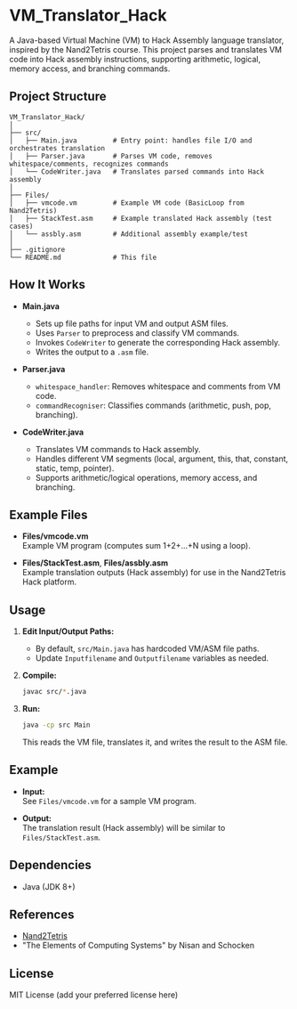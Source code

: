 # VM_Translator_Hack

A Java-based Virtual Machine (VM) to Hack Assembly language translator, inspired by the Nand2Tetris course. This project parses and translates VM code into Hack assembly instructions, supporting arithmetic, logical, memory access, and branching commands.

## Project Structure

```
VM_Translator_Hack/
│
├── src/
│   ├── Main.java         # Entry point: handles file I/O and orchestrates translation
│   ├── Parser.java       # Parses VM code, removes whitespace/comments, recognizes commands
│   └── CodeWriter.java   # Translates parsed commands into Hack assembly
│
├── Files/
│   ├── vmcode.vm         # Example VM code (BasicLoop from Nand2Tetris)
│   ├── StackTest.asm     # Example translated Hack assembly (test cases)
│   └── assbly.asm        # Additional assembly example/test
│
├── .gitignore
└── README.md             # This file
```

## How It Works

- **Main.java**  
  - Sets up file paths for input VM and output ASM files.
  - Uses `Parser` to preprocess and classify VM commands.
  - Invokes `CodeWriter` to generate the corresponding Hack assembly.
  - Writes the output to a `.asm` file.

- **Parser.java**  
  - `whitespace_handler`: Removes whitespace and comments from VM code.
  - `commandRecogniser`: Classifies commands (arithmetic, push, pop, branching).

- **CodeWriter.java**  
  - Translates VM commands to Hack assembly.
  - Handles different VM segments (local, argument, this, that, constant, static, temp, pointer).
  - Supports arithmetic/logical operations, memory access, and branching.

## Example Files

- **Files/vmcode.vm**  
  Example VM program (computes sum 1+2+...+N using a loop).

- **Files/StackTest.asm**, **Files/assbly.asm**  
  Example translation outputs (Hack assembly) for use in the Nand2Tetris Hack platform.

## Usage

1. **Edit Input/Output Paths:**
   - By default, `src/Main.java` has hardcoded VM/ASM file paths.
   - Update `Inputfilename` and `Outputfilename` variables as needed.

2. **Compile:**
   ```bash
   javac src/*.java
   ```

3. **Run:**
   ```bash
   java -cp src Main
   ```
   This reads the VM file, translates it, and writes the result to the ASM file.

## Example

- **Input:**  
  See `Files/vmcode.vm` for a sample VM program.

- **Output:**  
  The translation result (Hack assembly) will be similar to `Files/StackTest.asm`.

## Dependencies

- Java (JDK 8+)

## References

- [Nand2Tetris](https://www.nand2tetris.org/)
- "The Elements of Computing Systems" by Nisan and Schocken

## License

MIT License (add your preferred license here)
